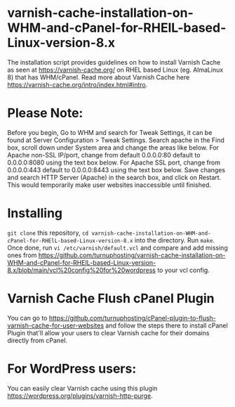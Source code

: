 # varnish-cache-installation-on-WHM-and-cPanel-for-RHElL-based-Linux-version-8.x
The installation script provides guidelines on how to install Varnish Cache as seen at https://varnish-cache.org/ on RHEL based Linux (eg. AlmaLinux 8) that has WHM/cPanel. Read more about Varnish Cache here https://varnish-cache.org/intro/index.html#intro.

# Please Note:
Before you begin, Go to WHM and search for Tweak Settings, it can be found at Server Configuration > Tweak Settings.
Search apache in the Find box, scroll down under System area and change the areas like below.
For Apache non-SSL IP/port, change from default 0.0.0.0:80 default to 0.0.0.0:8080 using the text box below.
For Apache SSL port, change from 0.0.0.0:443 default to 0.0.0.0:8443 using the text box below.
Save changes and search HTTP Server (Apache) in the search box, and click on Restart.
This would temporarily make user websites inaccessible until finished.

# Installing
`git clone` this repository, `cd varnish-cache-installation-on-WHM-and-cPanel-for-RHElL-based-Linux-version-8.x` into the directory. Run `make`.
Once done, run `vi /etc/varnish/default.vcl` and compare and add missing ones from https://github.com/turnuphosting/varnish-cache-installation-on-WHM-and-cPanel-for-RHElL-based-Linux-version-8.x/blob/main/vcl%20config%20for%20wordpress to your vcl config.

# Varnish Cache Flush cPanel Plugin
You can go to https://github.com/turnuphosting/cPanel-plugin-to-flush-varnish-cache-for-user-websites and follow the steps there to install cPanel Plugin that'll allow your users to clear Varnish cache for their domains directly from cPanel.

# For WordPress users:
You can easily clear Varnish cache using this plugin https://wordpress.org/plugins/varnish-http-purge.
